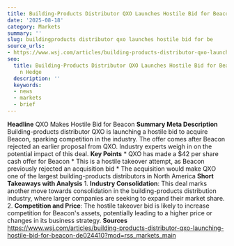 ```yaml
---
title: Building-Products Distributor QXO Launches Hostile Bid for Beacon
date: '2025-08-18'
category: Markets
summary: ''
slug: buildingproducts distributor qxo launches hostile bid for be
source_urls:
- https://www.wsj.com/articles/building-products-distributor-qxo-launching-hostile-bid-for-beacon-de024410?mod=rss_markets_main
seo:
  title: Building-Products Distributor QXO Launches Hostile Bid for Beacon | Hash
    n Hedge
  description: ''
  keywords:
  - news
  - markets
  - brief
---
```


**Headline** QXO Makes Hostile Bid for Beacon  **Summary Meta Description** Building-products distributor QXO is launching a hostile bid to acquire Beacon, sparking competition in the industry. The offer comes after Beacon rejected an earlier proposal from QXO. Industry experts weigh in on the potential impact of this deal.  **Key Points**  * QXO has made a $42 per share cash offer for Beacon * This is a hostile takeover attempt, as Beacon previously rejected an acquisition bid * The acquisition would make QXO one of the largest building-products distributors in North America  **Short Takeaways with Analysis**  1. **Industry Consolidation**: This deal marks another move towards consolidation in the building-products distribution industry, where larger companies are seeking to expand their market share. 2. **Competition and Price**: The hostile takeover bid is likely to increase competition for Beacon's assets, potentially leading to a higher price or changes in its business strategy.  **Sources** https://www.wsj.com/articles/building-products-distributor-qxo-launching-hostile-bid-for-beacon-de024410?mod=rss_markets_main 
